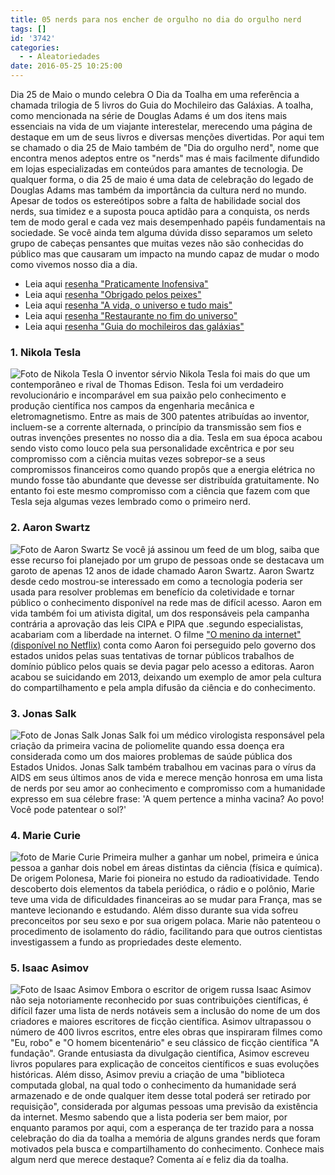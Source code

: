 ```yaml
---
title: 05 nerds para nos encher de orgulho no dia do orgulho nerd
tags: []
id: '3742'
categories:
  - - Aleatoriedades
date: 2016-05-25 10:25:00
---
```


Dia 25 de Maio o mundo celebra O Dia da Toalha em uma referência a chamada trilogia de 5 livros do Guia do Mochileiro das Galáxias. A toalha, como mencionada na série de Douglas Adams é um dos itens mais essenciais na vida de um viajante interestelar, merecendo uma página de destaque em um de seus livros e diversas menções divertidas. Por aqui tem se chamado o dia 25 de Maio também de "Dia do orgulho nerd", nome que encontra menos adeptos entre os "nerds" mas é mais facilmente difundido em lojas especializadas em conteúdos para amantes de tecnologia. De qualquer forma, o dia 25 de maio é uma data de celebração do legado de Douglas Adams mas também da importância da cultura nerd no mundo. Apesar de todos os estereótipos sobre a falta de habilidade social dos nerds, sua timidez e a suposta pouca aptidão para a conquista, os nerds tem de modo geral e cada vez mais desempenhado papéis fundamentais na sociedade. Se você ainda tem alguma dúvida disso separamos um seleto grupo de cabeças pensantes que muitas vezes não são conhecidas do público mas que causaram um impacto na mundo capaz de mudar o modo como vivemos nosso dia a dia.

*   Leia aqui [resenha "Praticamente Inofensiva"](http://natalia.blog.br/2014/06/27/15o-livro-do-ano-praticamente-inofensiva/)
*   Leia aqui [resenha "Obrigado pelos peixes"](http://natalia.blog.br/2014/06/25/14o-livro-do-ano-ate-mais-e-obrigado-pelos-peixes/)
*   Leia aqui [resenha "A vida, o universo e tudo mais"](http://natalia.blog.br/2014/06/18/13o-livro-do-ano-a-vida-o-universo-e-tudo-mais/)
*   Leia aqui [resenha "Restaurante no fim do universo"](http://natalia.blog.br/2014/06/10/12o-livro-do-ano-o-restaurante-no-fim-do-universo/)
*   Leia aqui [resenha "Guia do mochileiros das galáxias"](http://natalia.blog.br/2014/06/06/11o-livro-do-ano-nao-entre-me-panico/)

### 1\. Nikola Tesla

![Foto de Nikola Tesla](http://natalia.blog.br/wp-content/uploads/2016/05/nikola-tesla_660x330.jpg) O inventor sérvio Nikola Tesla foi mais do que um contemporâneo e rival de Thomas Edison. Tesla foi um verdadeiro revolucionário e incomparável em sua paixão pelo conhecimento e produção científica nos campos da engenharia mecânica e eletromagnetismo. Entre as mais de 300 patentes atribuídas ao inventor, incluem-se a corrente alternada, o princípio da transmissão sem fios e outras invenções presentes no nosso dia a dia. Tesla em sua época acabou sendo visto como louco pela sua personalidade excêntrica e por seu compromisso com a ciência muitas vezes sobrepor-se a seus compromissos financeiros como quando propôs que a energia elétrica no mundo fosse tão abundante que devesse ser distribuída gratuitamente. No entanto foi este mesmo compromisso com a ciência que fazem com que Tesla seja algumas vezes lembrado como o primeiro nerd.

### 2\. Aaron Swartz

![Foto de Aaron Swartz](http://natalia.blog.br/wp-content/uploads/2016/05/aaron-swarts-nerd.jpg) Se você já assinou um feed de um blog, saiba que esse recurso foi planejado por um grupo de pessoas onde se destacava um garoto de apenas 12 anos de idade chamado Aaron Swartz. Aaron Swartz desde cedo mostrou-se interessado em como a tecnologia poderia ser usada para resolver problemas em benefício da coletividade e tornar público o conhecimento disponível na rede mas de difícil acesso. Aaron em vida também foi um ativista digital, um dos responsáveis pela campanha contrária a aprovação das leis CIPA e PIPA que .segundo especialistas, acabariam com a liberdade na internet. O filme ["O menino da internet" (disponível no Netflix)](https://www.netflix.com/title/70299288) conta como Aaron foi perseguido pelo governo dos estados unidos pelas suas tentativas de tornar públicos trabalhos de domínio público pelos quais se devia pagar pelo acesso a editoras. Aaron acabou se suicidando em 2013, deixando um exemplo de amor pela cultura do compartilhamento e pela ampla difusão da ciência e do conhecimento.

### 3\. Jonas Salk

![Foto de Jonas Salk](http://natalia.blog.br/wp-content/uploads/2016/05/jonas-salk.jpg) Jonas Salk foi um médico virologista responsável pela criação da primeira vacina de poliomelite quando essa doença era considerada como um dos maiores problemas de saúde pública dos Estados Unidos. Jonas Salk também trabalhou em vacinas para o vírus da AIDS em seus últimos anos de vida e merece menção honrosa em uma lista de nerds por seu amor ao conhecimento e compromisso com a humanidade expresso em sua célebre frase: 'A quem pertence a minha vacina? Ao povo! Você pode patentear o sol?'

### 4\. Marie Curie

![foto de Marie Curie](http://natalia.blog.br/wp-content/uploads/2016/05/marie-curie.jpg) Primeira mulher a ganhar um nobel, primeira e única pessoa a ganhar dois nobel em áreas distintas da ciência (física e química). De origem Polonesa, Marie foi pioneira no estudo da radioatividade. Tendo descoberto dois elementos da tabela periódica, o rádio e o polônio, Marie teve uma vida de dificuldades financeiras ao se mudar para França, mas se manteve lecionando e estudando. Além disso durante sua vida sofreu preconceitos por seu sexo e por sua origem polaca. Marie não patenteou o procedimento de isolamento do rádio, facilitando para que outros cientistas investigassem a fundo as propriedades deste elemento.

### 5\. Isaac Asimov

![Foto de Isaac Asimov](http://natalia.blog.br/wp-content/uploads/2016/05/isaac-asimov.jpg) Embora o escritor de origem russa Isaac Asimov não seja notoriamente reconhecido por suas contribuições científicas, é difícil fazer uma lista de nerds notáveis sem a inclusão do nome de um dos criadores e maiores escritores de ficção científica. Asimov ultrapassou o número de 400 livros escritos, entre eles obras que inspiraram filmes como "Eu, robo" e "O homem bicentenário" e seu clássico de ficção científica "A fundação". Grande entusiasta da divulgação científica, Asimov escreveu livros populares para explicação de conceitos científicos e suas evoluções históricas. Além disso, Asimov previu a criação de uma "biblioteca computada global, na qual todo o conhecimento da humanidade será armazenado e de onde qualquer item desse total poderá ser retirado por requisição", considerada por algumas pessoas uma previsão da existência da internet. Mesmo sabendo que a lista poderia ser bem maior, por enquanto paramos por aqui, com a esperança de ter trazido para a nossa celebração do dia da toalha a memória de alguns grandes nerds que foram motivados pela busca e compartilhamento do conhecimento. Conhece mais algum nerd que merece destaque? Comenta aí e feliz dia da toalha.